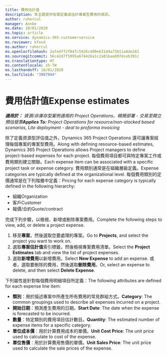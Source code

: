 ```yaml
---
title: 費用估計值
description: 本主題提供有關定義或估計專案型費用的資訊。
author: ruhercul
manager: Annbe
ms.date: 10/01/2020
ms.topic: article
ms.service: dynamics-365-customerservice
ms.reviewer: kfend
ms.author: ruhercul
ms.openlocfilehash: 2afe4ff2f84fc5426c409e6314da73b11a4de281
ms.sourcegitcommit: 56c42d7f5995a674426a1c2a81bae897dceb391c
ms.translationtype: HT
ms.contentlocale: zh-TW
ms.lasthandoff: 10/01/2020
ms.locfileid: "3907944"
---
```

# <a name="expense-estimates"></a><span data-ttu-id="d70b8-103">費用估計值</span><span class="sxs-lookup"><span data-stu-id="d70b8-103">Expense estimates</span></span>
<span data-ttu-id="d70b8-104">_**適用於：** 資源/非庫存型案例適用的 Project Operations、精簡部署 - 交易至開立預估發票_</span><span class="sxs-lookup"><span data-stu-id="d70b8-104">_**Applies To:** Project Operations for resource/non-stocked based scenarios, Lite deployment - deal to proforma invoicing_</span></span>

<span data-ttu-id="d70b8-105">除了定義資源型評估值之外，Dynamics 365 Project Operations 還可讓專案經理每個專案的專案型費用。</span><span class="sxs-lookup"><span data-stu-id="d70b8-105">Along with defining resource-based estimates, Dynamics 365 Project Operations allows Project managers to define project-based expenses for each project.</span></span> <span data-ttu-id="d70b8-106">每個費用項目都可與特定專案工作或費用類別建立關聯。</span><span class="sxs-lookup"><span data-stu-id="d70b8-106">Each expense item can be associated with a specific project task or expense category.</span></span> <span data-ttu-id="d70b8-107">費用類別通常是在組織層級定義。</span><span class="sxs-lookup"><span data-stu-id="d70b8-107">Expense categories are typically defined at the organizational level.</span></span> <span data-ttu-id="d70b8-108">每個費用類別的定價通常是在下列階層中定義：</span><span class="sxs-lookup"><span data-stu-id="d70b8-108">Pricing for each expense category is typically defined in the following hierarchy:</span></span>

- <span data-ttu-id="d70b8-109">組織</span><span class="sxs-lookup"><span data-stu-id="d70b8-109">Organization</span></span>
- <span data-ttu-id="d70b8-110">客戶</span><span class="sxs-lookup"><span data-stu-id="d70b8-110">Customer</span></span>
- <span data-ttu-id="d70b8-111">報價/合約</span><span class="sxs-lookup"><span data-stu-id="d70b8-111">Quote/contract</span></span>

<span data-ttu-id="d70b8-112">完成下列步驟，以檢視、新增或刪除專案費用。</span><span class="sxs-lookup"><span data-stu-id="d70b8-112">Complete the following steps to view, add, or delete a project expense.</span></span>

1. <span data-ttu-id="d70b8-113">移至**專案**，然後選取您要處理的專案。</span><span class="sxs-lookup"><span data-stu-id="d70b8-113">Go to **Projects**, and select the project you want to work on.</span></span>
2. <span data-ttu-id="d70b8-114">選取**專案估計值**索引標籤，然後檢視專案費用清單。</span><span class="sxs-lookup"><span data-stu-id="d70b8-114">Select the **Project Estimates** tab and view the list of project expenses.</span></span>
3. <span data-ttu-id="d70b8-115">選取**新增費用**以新增費用。</span><span class="sxs-lookup"><span data-stu-id="d70b8-115">Select **New Expense** to add an expense.</span></span> <span data-ttu-id="d70b8-116">或者，選取要刪除的費用，然後選取**刪除費用**。</span><span class="sxs-lookup"><span data-stu-id="d70b8-116">Or, select an expense to delete, and then select **Delete Expense**.</span></span>

<span data-ttu-id="d70b8-117">下列屬性是針對每個費用明細項目所定義：</span><span class="sxs-lookup"><span data-stu-id="d70b8-117">The following attributes are defined for each expense line item:</span></span>

- <span data-ttu-id="d70b8-118">**類別**：用於描述專案中所產生所有費用的常見群組方式。</span><span class="sxs-lookup"><span data-stu-id="d70b8-118">**Category**: The common groupings used to describe all expenses incurred on a project.</span></span>
- <span data-ttu-id="d70b8-119">**開始日期**：預測產生費用的日期。</span><span class="sxs-lookup"><span data-stu-id="d70b8-119">**Start Date**: The date when the expense is forecasted to be incurred.</span></span>
- <span data-ttu-id="d70b8-120">**數量**：特定類別的費用項目估計數目。</span><span class="sxs-lookup"><span data-stu-id="d70b8-120">**Quantity**: The estimated number of expense items for a specific category.</span></span>
- <span data-ttu-id="d70b8-121">**單位成本價**：用於計算費用成本的單價。</span><span class="sxs-lookup"><span data-stu-id="d70b8-121">**Unit Cost Price**: The unit price used to calculate to cost of the expense.</span></span>
- <span data-ttu-id="d70b8-122">**單位售價**：用於計算費用售價的單價。</span><span class="sxs-lookup"><span data-stu-id="d70b8-122">**Unit Sales Price**: The unit price used to calculate the sale prices of the expense.</span></span>

